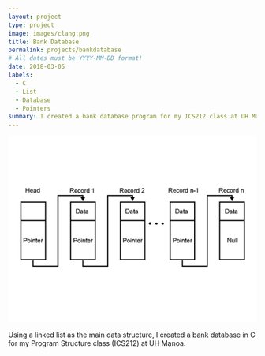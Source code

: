 ```yaml
---
layout: project
type: project
image: images/clang.png
title: Bank Database
permalink: projects/bankdatabase
# All dates must be YYYY-MM-DD format!
date: 2018-03-05
labels:
  - C
  - List
  - Database
  - Pointers
summary: I created a bank database program for my ICS212 class at UH Manoa using in C using a linked list.
---
```


<div class="ui small rounded images">
  <img class="ui image" src="../images/linkedlist.gif">
</div>

Using a linked list as the main data structure, I created a bank database in C for my Program Structure class (ICS212) at UH Manoa. 
